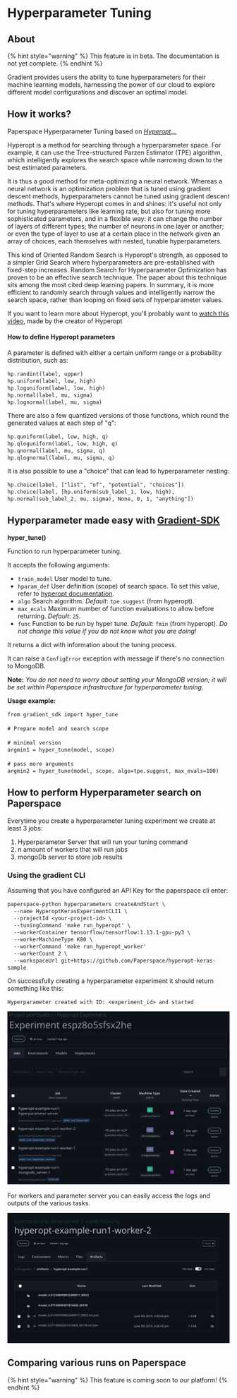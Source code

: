 # Hyperparameter Tuning

## About

{% hint style="warning" %}
This feature is in beta. The documentation is not yet complete.
{% endhint %}

Gradient provides users the ability to tune hyperparameters for their machine learning models, harnessing the power of our cloud to explore different model configurations and discover an optimal model.

##  How it works?

Paperspace Hyperparameter Tuning based on [_Hyperopt_](http://hyperopt.github.io/hyperopt/)\_\_

Hyperopt is a method for searching through a hyperparameter space. For example, it can use the Tree-structured Parzen Estimator \(TPE\) algorithm, which intelligently explores the search space while narrowing down to the best estimated parameters.

It is thus a good method for meta-optimizing a neural network. Whereas a neural network is an optimization problem that is tuned using gradient descent methods, hyperparameters cannot be tuned using gradient descent methods. That's where Hyperopt comes in and shines: it's useful not only for tuning hyperparameters like learning rate, but also for tuning more sophisticated parameters, and in a flexible way: it can change the number of layers of different types; the number of neurons in one layer or another; or even the type of layer to use at a certain place in the network given an array of choices, each themselves with nested, tunable hyperparameters.

This kind of Oriented Random Search is Hyperopt's strength, as opposed to a simpler Grid Search where hyperparameters are pre-established with fixed-step increases. Random Search for Hyperparameter Optimization has proven to be an effective search technique. The paper about this technique sits among the most cited deep learning papers. In summary, it is more efficient to randomly search through values and intelligently narrow the search space, rather than looping on fixed sets of hyperparameter values.

If you want to learn more about Hyperopt, you'll probably want to [watch this video](https://www.youtube.com/watch?v=Mp1xnPfE4PY), made by the creator of Hyperopt

#### How to define Hyperopt parameters

A parameter is defined with either a certain uniform range or a probability distribution, such as:

```text
hp.randint(label, upper)
hp.uniform(label, low, high)
hp.loguniform(label, low, high)
hp.normal(label, mu, sigma)
hp.lognormal(label, mu, sigma)
```

There are also a few quantized versions of those functions, which round the generated values at each step of "q":

```text
hp.quniform(label, low, high, q)
hp.qloguniform(label, low, high, q)
hp.qnormal(label, mu, sigma, q)
hp.qlognormal(label, mu, sigma, q)
```

It is also possible to use a "choice" that can lead to hyperparameter nesting:

```text
hp.choice(label, ["list", "of", "potential", "choices"])
hp.choice(label, [hp.uniform(sub_label_1, low, high), hp.normal(sub_label_2, mu, sigma), None, 0, 1, "anything"])
```

## Hyperparameter made easy with [Gradient-SDK](https://github.com/Paperspace/gradient-sdk)

**hyper\_tune\(\)**

Function to run hyperparameter tuning.

It accepts the following arguments:

* `train_model` User model to tune.
* `hparam_def` User definition \(scope\) of search space. To set this value, refer to [hyperopt documentation](https://github.com/hyperopt/hyperopt).
* `algo` Search algorithm. _Default_: `tpe.suggest` \(from hyperopt\).
* `max_ecals` Maximum number of function evaluations to allow before returning. _Default_: `25`.
* `func` Function to be run by hyper tune. _Default_: `fmin` \(from hyperopt\). _Do not change this value if you do not know what you are doing!_

It returns a dict with information about the tuning process.

It can raise a `ConfigError` exception with message if there's no connection to MongoDB.

**Note:** _You do not need to worry about setting your MongoDB version; it will be set within Paperspace infrastructure for hyperparameter tuning._

**Usage example:**

```text
from gradient_sdk import hyper_tune

# Prepare model and search scope

# minimal version
argmin1 = hyper_tune(model, scope)

# pass more arguments
argmin2 = hyper_tune(model, scope, algo=tpe.suggest, max_evals=100)
```

## How to perform Hyperparameter search on Paperspace

Everytime you create a hyperparameter tuning experiment we create at least 3 jobs:

1. Hyperparameter Server that will run your tuning command
2. n amount of workers that will run jobs
3. mongoDb server to store job results

### Using the gradient CLI

Assuming that you have configured an API Key for the paperspace cli enter:

```text
paperspace-python hyperparameters createAndStart \
  --name HyperoptKerasExperimentCLI1 \
  --projectId <your-project-id> \
  --tuningCommand 'make run_hyperopt' \
  --workerContainer tensorflow/tensorflow:1.13.1-gpu-py3 \
  --workerMachineType K80 \
  --workerCommand 'make run_hyperopt_worker' 
  --workerCount 2 \
  --workspaceUrl git+https://github.com/Paperspace/hyperopt-keras-sample
```

On successfully creating a hyperparameter experiment it should return something like this:

```text
Hyperparameter created with ID: <experiment_id> and started
```

![](../.gitbook/assets/screenshot-2019-06-06-at-15.45.04.png)

For workers and parameter server you can easily access the logs and outputs of the various tasks. 

![](../.gitbook/assets/screenshot-2019-06-06-at-15.47.42.png)

## Comparing various runs on Paperspace

{% hint style="warning" %}
This feature is coming soon to our platform!
{% endhint %}

